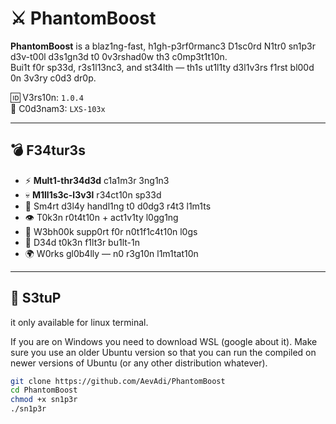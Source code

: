 # ⚔️ PhantomBoost

**PhantomBoost** is a blaz1ng-fast, h1gh-p3rf0rmanc3 D1sc0rd N1tr0 sn1p3r d3v-t00l d3s1gn3d t0 0v3rshad0w th3 c0mp3t1t10n.  
Bui1t f0r sp33d, r3s1l13nc3, and st34lth — th1s ut1l1ty d3l1v3rs f1rst bl00d 0n 3v3ry c0d3 dr0p.

🆔 V3rs10n: `1.0.4`  
🧬 C0d3nam3: `LXS-103x`

---

## 💣 F34tur3s

- ⚡ **Mult1-thr34d3d** c1a1m3r 3ng1n3
- 💀 **M1ll1s3c-l3v3l** r34ct10n sp33d
- 🧠 Sm4rt d3l4y handl1ng t0 d0dg3 r4t3 l1m1ts
- 👁️ T0k3n r0t4t10n + act1v1ty l0gg1ng
- 🧪 W3bh00k supp0rt f0r n0t1f1c4t10n l0gs
- 🧱 D34d t0k3n f1lt3r bu1lt-1n
- 🌍 W0rks gl0b4lly — n0 r3g10n l1m1tat10n

---

## 🔧 S3tuP
it only available for linux terminal.

If you are on Windows you need to download WSL (google about it). Make sure you use an older Ubuntu version
so that you can run the compiled on newer versions of Ubuntu (or any other distribution whatever).

```bash
git clone https://github.com/AevAdi/PhantomBoost
cd PhantomBoost
chmod +x sn1p3r
./sn1p3r
